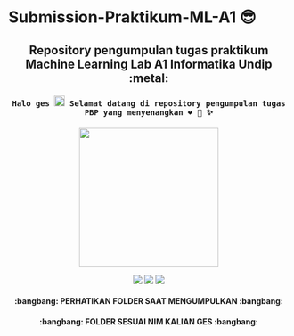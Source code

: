 # Submission-Praktikum-ML-A1 :sunglasses:

<h2 align="center"> Repository pengumpulan tugas praktikum Machine Learning Lab A1 Informatika Undip :metal:</h2>

<h4 align="center"><samp> Halo ges <img src="https://github.com/TheDudeThatCode/TheDudeThatCode/blob/master/Assets/Hi.gif" width="19px"> Selamat datang di repository pengumpulan tugas PBP yang menyenangkan ❤ 🐍 ✨ </samp></h4>

<p align="center">
  <img width="250" src="https://media.giphy.com/media/jIgXf4hgbHCeKiXpvt/giphy.gif">
</p>

<p align="center">
<a href= "https://dev.to/ari_hacks"><img src="https://img.icons8.com/windows/32/000000/dev.png"/></a>
<a href= "https://twitter.com/ari_hacks"><img src="https://img.icons8.com/material-outlined/32/000000/twitter.png"/></a>
<a href= "https://ko-fi.com/ari_hacks"><img src="https://img.icons8.com/pastel-glyph/32/000000/like--v1.png"/></a>
</p>

<h4 align="center"> :bangbang: PERHATIKAN FOLDER SAAT MENGUMPULKAN :bangbang: </h4>
<h4 align="center"> :bangbang: FOLDER SESUAI NIM KALIAN GES :bangbang: </h4>
